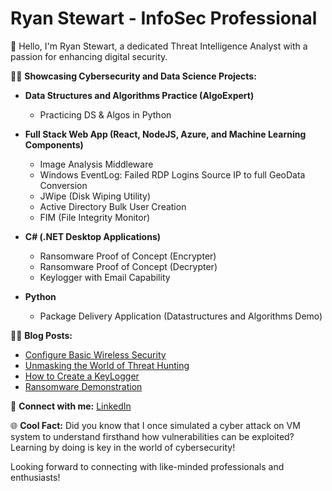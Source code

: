 # Ryan Stewart - InfoSec Professional

👋 Hello, I'm Ryan Stewart, a dedicated Threat Intelligence Analyst with a passion for enhancing digital security.

👨‍💻 **Showcasing Cybersecurity and Data Science Projects:**

- **Data Structures and Algorithms Practice (AlgoExpert)**
  - Practicing DS & Algos in Python

- **Full Stack Web App (React, NodeJS, Azure, and Machine Learning Components)**
  - Image Analysis Middleware
  - Windows EventLog: Failed RDP Logins Source IP to full GeoData Conversion
  - JWipe (Disk Wiping Utility)
  - Active Directory Bulk User Creation
  - FIM (File Integrity Monitor)

- **C# (.NET Desktop Applications)**
  - Ransomware Proof of Concept (Encrypter)
  - Ransomware Proof of Concept (Decrypter)
  - Keylogger with Email Capability

- **Python**
  - Package Delivery Application (Datastructures and Algorithms Demo)

👨‍💻 **Blog Posts:**

- [Configure Basic Wireless Security](https://medium.com/@stewart.rj.b/configure-basic-wireless-security-e49fd694ce54)
- [Unmasking the World of Threat Hunting](https://medium.com/@stewart.rj.b/fa06b964120f)
- [How to Create a KeyLogger](#)
- [Ransomware Demonstration](#)

🤝 **Connect with me:**
[LinkedIn](https://www.linkedin.com/in/ryan-stewart-clt21)

🌐 **Cool Fact:** Did you know that I once simulated a cyber attack on VM system to understand firsthand how vulnerabilities can be exploited? Learning by doing is key in the world of cybersecurity!

Looking forward to connecting with like-minded professionals and enthusiasts!
